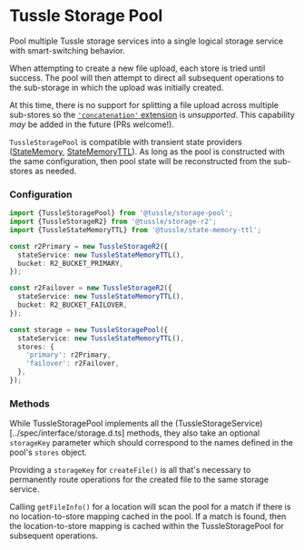 Tussle Storage Pool
===

Pool multiple Tussle storage services into a single logical storage service with
smart-switching behavior.

When attempting to create a new file upload, each store is tried until success.
The pool will then attempt to direct all subsequent operations to the
sub-storage in which the upload was initially created.

At this time, there is no support for splitting a file upload across multiple
sub-stores so the [`'concatenation'` extension](https://tus.io/protocols/resumable-upload#concatenation)
is *unsupported*. This capability _may_ be added in the future (PRs welcome!).

`TussleStoragePool` is compatible with transient state providers ([StateMemory](../state-memory),
[StateMemoryTTL](../state-memory-ttl)). As long as the pool is constructed with the same
configuration, then pool state will be reconstructed from the sub-stores as needed.

### Configuration

```typescript
import {TussleStoragePool} from '@tussle/storage-pool';
import {TussleStorageR2} from '@tussle/storage-r2';
import {TussleStateMemoryTTL} from '@tussle/state-memory-ttl';

const r2Primary = new TussleStorageR2({
  stateService: new TussleStateMemoryTTL(),
  bucket: R2_BUCKET_PRIMARY,
});

const r2Failover = new TussleStorageR2({
  stateService: new TussleStateMemoryTTL(),
  bucket: R2_BUCKET_FAILOVER,
});

const storage = new TussleStoragePool({
  stateService: new TussleStateMemoryTTL(),
  stores: {
    'primary': r2Primary,
    'failover': r2Failover,
  },
});
```

### Methods
While TussleStoragePool implements all the (TussleStorageService)[../spec/interface/storage.d.ts]
methods, they also take an optional `storageKey` parameter which should
correspond to the names defined in the pool's `stores` object.

Providing a `storageKey` for `createFile()` is all that's necessary to
permanently route operations for the created file to the same storage service.

Calling `getFileInfo()` for a location will scan the pool for a match if there
is no location-to-store mapping cached in the pool. If a match is found, then
the location-to-store mapping is cached within the TussleStoragePool for
subsequent operations.
